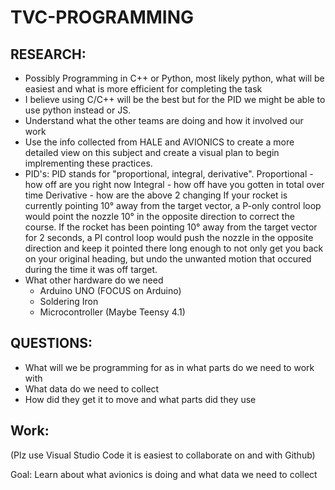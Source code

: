 # TVC-PROGRAMMING 

## RESEARCH: 

- Possibly Programming in C++ or Python, most likely python, what will be easiest and what is more efficient for completing the task
-   I believe using C/C++ will be the best but for the PID we might be able to use python instead or JS.
- Understand what the other teams are doing and how it involved our work 
-  Use the info collected from HALE and AVIONICS to create a more detailed view on this subject and create a visual plan to begin implrementing these practices.
- PID's:
    PID stands for "proportional, integral, derivative". Proportional - how off are you right now Integral - how off have you gotten in total over time
    Derivative - how are the above 2 changing
    If your rocket is currently pointing 10° away from the target vector, a P-only control loop would point the nozzle 10° in the opposite direction to correct the           course.
    If the rocket has been pointing 10° away from the target vector for 2 seconds, a PI control loop would push the nozzle in the opposite direction and keep it           pointed    there long enough to not only get you back on your original heading, but undo the unwanted motion that occured during the time it was off target.
- What other hardware do we need
  -  Arduino UNO (FOCUS on Arduino)
  -  Soldering Iron
  -  Microcontroller (Maybe Teensy 4.1)

## QUESTIONS:
- What will we be programming for as in what parts do we need to work with
- What data do we need to collect
- How did they get it to move and what parts did they use



## Work:

(Plz use Visual Studio Code it is easiest to collaborate on and with Github)

Goal: Learn about what avionics is doing and what data we need to collect

